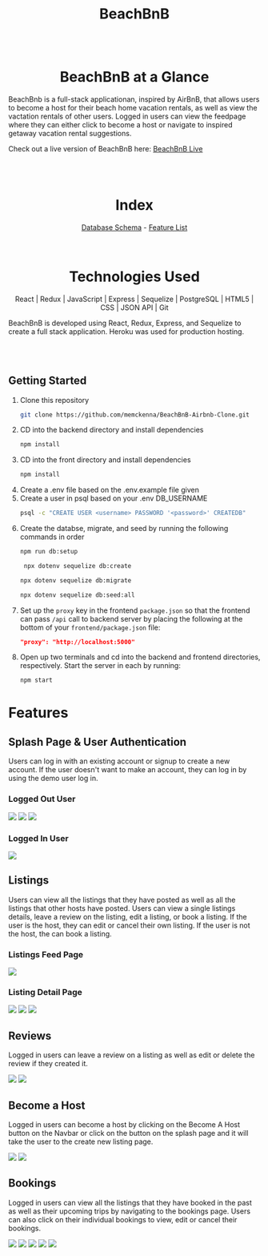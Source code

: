 <h1 align='center' style='font-weight: bold'>BeachBnB</h1>

<br>
</br>

<h1 align='center' style='font-weight: bold'>BeachBnB at a Glance</h1>

BeachBnb is a full-stack applicationan, inspired by AirBnB, that allows users to become a host for their beach home vacation rentals, as well as view the vactation rentals of other users. Logged in users can view the feedpage where they can either click to become a host or navigate to inspired getaway vacation rental suggestions. 

Check out a live version of BeachBnB here: <a href='https://beachbnb.herokuapp.com/'>BeachBnB Live</a>

<br>
</br>

<div align='center'>
<h1 align='center' style='font-weight: bold'>Index</h1>
<a href='https://github.com/memckenna/BeachBnB-Airbnb-Clone/wiki/Database-Schema'>Database Schema</a> - <a href='https://github.com/memckenna/BeachBnB-Airbnb-Clone/wiki/Feature-List'>Feature List</a> 
</div>

<br>
</br>   
    
<div align='center'>
<h1 align='center' style='font-weight: bold'>Technologies Used </h1>

React  |  Redux  |  JavaScript  |  Express  |   Sequelize  |  PostgreSQL  |  HTML5  |  CSS  |  JSON API  |  Git
</div>

BeachBnB is developed using React, Redux, Express, and Sequelize to create a full stack application. Heroku was used for production hosting.

<br>
</br>

## Getting Started
1. Clone this repository
   ```bash
   git clone https://github.com/memckenna/BeachBnB-Airbnb-Clone.git
   ```
2. CD into the backend directory and install dependencies
   ```bash
   npm install
   ```    
3. CD into the front directory and install dependencies
   ```bash
   npm install
   ```    
4. Create a .env file based on the .env.example file given
5. Create a user in psql based on your .env DB_USERNAME
   ```bash
   psql -c "CREATE USER <username> PASSWORD '<password>' CREATEDB"
   ```    
6. Create the databse, migrate, and seed by running the following commands in order
   ```bash
   npm run db:setup
   ```  
   ```bash
    npx dotenv sequelize db:create
   ```  
   ```bash
   npx dotenv sequelize db:migrate
   ```  
   ```bash
   npx dotenv sequelize db:seed:all
   ```  
7. Set up the `proxy` key in the frontend `package.json` so that the frontend can pass `/api` call to backend server by placing the following at the bottom of your `frontend/package.json` file:
    ```json
    "proxy": "http://localhost:5000"
    ```
9. Open up two terminals and cd into the backend and frontend directories, respectively. Start the server in each by running:
   ```bash
   npm start
   ```  

# Features

## Splash Page & User Authentication

Users can log in with an existing account or signup to create a new account. If the user doesn't want to make an account, they can log in by using the demo user log in.

### Logged Out User
<img src="https://i.postimg.cc/RhFmKCbj/0-C75-D329-CF97-468-C-A673-F3-F216-FC8-EB7.jpg" />
<img src="https://i.postimg.cc/qqYPKsK3/218-C7-E97-A5-EE-43-DD-9-F56-FBEA69-FF9-D1-D.jpg" />
<img src="https://i.postimg.cc/66GWtcvK/78-DFBB3-A-96-E1-4-FDD-8970-8412-AC01-C61-A.jpg" />

### Logged In User
<img src="https://i.postimg.cc/x1jZdph4/4521-BC76-2-CB6-42-CF-B518-1-E4935136-B99.jpg" />


## Listings 
Users can view all the listings that they have posted as well as all the listings that other hosts have posted. Users can view a single listings details, leave a review on the listing, edit a listing, or book a listing. If the user is the host, they can edit or cancel their own listing. If the user is not the host, the can book a listing.

### Listings Feed Page
<img src="https://i.postimg.cc/8k6cyty9/F8-A7-D077-B6-DA-4037-BFF0-0454-CC8-A01-A2.jpg" />

### Listing Detail Page

<img src="https://i.postimg.cc/2y0Z7xF2/E29-C5732-1695-4-D89-8751-01-D73-CB8146-E.jpg" />

<img src="https://i.postimg.cc/3NzKh4K3/124-D3-CC7-07-ED-4-AED-A81-D-9-EAF1783-FDDB.jpg" />

<img src="https://i.postimg.cc/sgHRCGKq/E8228-C9-D-2417-4-D8-E-A434-5-AC48-DFBA010.jpg" />


## Reviews

Logged in users can leave a review on a listing as well as edit or delete the review if they created it.

<img src="https://i.postimg.cc/B6YFxgCN/F1-D28-EC9-5-DBC-4-D25-AE12-721-D77-A04809.jpg" />
<img src="https://i.postimg.cc/MG8ZFQTw/02-F1-A6-CF-87-CB-43-B1-8-A4-E-BACA39-D26191.jpg" />


## Become a Host

Logged in users can become a host by clicking on the Become A Host button on the Navbar or click on the button on the splash page and it will take the user to the create new listing page.

<img src="https://i.postimg.cc/MGY3JCWT/62-FC68-BA-39-AA-4-C5-C-B5-BC-1-E5181-EE1-B1-B.jpg" />
<img src="https://i.postimg.cc/zvvcjxYf/7358-B627-AE05-4-D48-90-ED-3-FEF18826-C40.jpg" />


## Bookings 
Logged in users can view all the listings that they have booked in the past as well as their upcoming trips by navigating to the bookings page. Users can also click on their individual bookings to view, edit or cancel their bookings.

<img src="https://i.postimg.cc/JzL9wcbp/AB3-F773-F-FEC5-4-F2-B-BA0-B-6-A5-CD3728-A0-A.jpg" />
<img src="https://i.postimg.cc/CLHc8yq4/E5-BB347-A-C730-4-C96-A7-B1-451089688441.jpg" />
<img src="https://i.postimg.cc/XvhLW4Rn/49-F179-B5-254-F-4-BBD-9-B65-8288-A721-A398.jpg" />
<img src="https://i.postimg.cc/L5FVqv47/A9292074-B18-B-4855-B2-CD-BBD9-D0970-F68.jpg" />
<img src="https://i.postimg.cc/9fXtZrhm/B313-BBBA-880-C-4113-8842-8-CBEA9-ED4-F53.jpg" />
